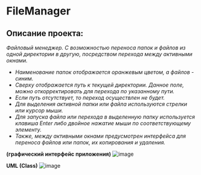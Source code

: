 # FileManager


## Описание проекта:
_Файловый менеджер. С возможностью переноса папок и файлов из одной директории в другую, посредством перехода между активными окнами._
- _Наименование папок отображается оранжевым цветом, а файлов - синим._
- _Сверху отображается путь к текущей директории. Данное поле, можно откорректировать для перехода по указанному пути._
- _Если путь отсутствует, то переход осуществлен не будет._
- _Для выделения активной папки или файла используются стрелки или курсор мыши._ 
- _Для запуска файла или перехода в выделенную папку используется клавиша Enter либо двойное нажатие мыши по соответствующему элементу._
- _Также, между активными окнами предусмотрен интерфейса для переноса файлов или папок, их копирования и удаления._
  
**(графический интерфейс приложения)**
![image](https://github.com/reshetovProg/FarManagerSFML/assets/94145533/56cfccb0-1675-494a-b1c8-f7a461101f1b)

**UML (Class)**
![image](https://github.com/reshetovProg/FarManagerSFML/assets/94145533/a1bbe063-4d10-4093-8cd5-149ac168cd02)

